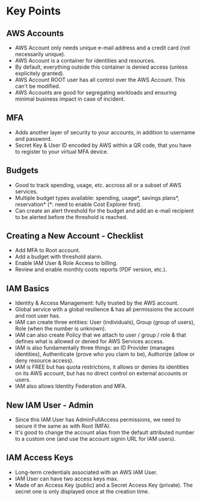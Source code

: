 # Key Points

## AWS Accounts

* AWS Account only needs unique e-mail address and a credit card (not necessarily unique).
* AWS Account is a container for identities and resources.
* By default, everything outside this container is denied access (unless explicitely granted).
* AWS Account ROOT user has all control over the AWS Account. This can't be modified.
* AWS Accounts are good for segregating workloads and ensuring minimal business impact in case of incident.

## MFA

* Adds another layer of security to your accounts, in addition to username and password.
* Secret Key & User ID encoded by AWS within a QR code, that you have to register to your virtual MFA device.

## Budgets

* Good to track spending, usage, etc. accross all or a subset of AWS services.
* Multiple budget types available: spending, usage*, savings plans*, reservation* (*: need to enable Cost Explorer first).
* Can create an alert threshold for the budget and add an e-mail recipient to be alerted before the threshold is reached.

## Creating a New Account - Checklist

* Add MFA to Root account.
* Add a budget with threshold alarm.
* Enable IAM User & Role Access to billing.
* Review and enable monthly costs reports (PDF version, etc.).

## IAM Basics

* Identity & Access Management: fully trusted by the AWS account.
* Global service with a global resilience & has all permissions the account and root user has.
* IAM can create three entities: User (individuals), Group (group of users), Role (when the number is unknown).
* IAM can also create Policy that we attach to user / group / role & that defines what is allowed or denied for AWS Services access.
* IAM is also fundamentally three things: an ID Provider (manages identities), Authenticate (prove who you claim to be), Authorize (allow or deny resource access).
* IAM is FREE but has quota restrictions, it allows or denies its identities on its AWS account, but has no direct control on external accounts or users.
* IAM also allows Identity Federation and MFA.

## New IAM User - Admin

* Since this IAM User has AdminFullAccess permissions, we need to secure it the same as with Root (MFA).
* It's good to change the account alias from the default attributed number to a custom one (and use the account signin URL for IAM users).

## IAM Access Keys

* Long-term credentials associated with an AWS IAM User.
* IAM User can have two access keys max.
* Made of an Access Key (public) and a Secret Access Key (private). The secret one is only displayed once at the creation time.

